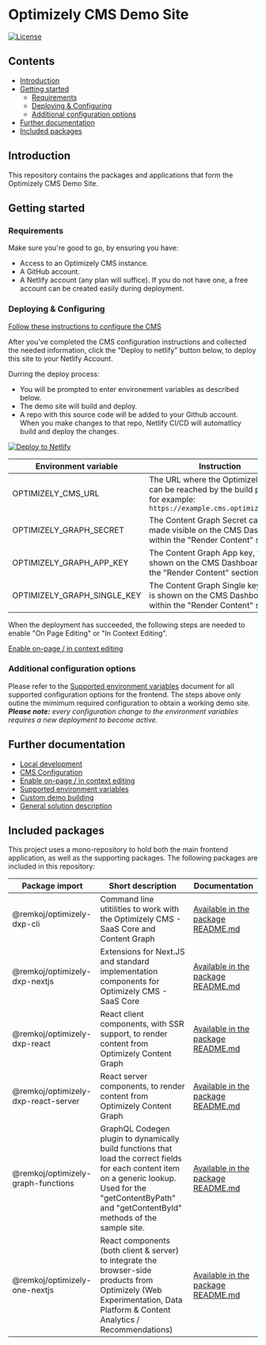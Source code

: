# Optimizely CMS Demo Site <!-- omit in toc -->

[![License](https://img.shields.io/badge/License-Apache_2.0-blue.svg)](./LICENSE)

## Contents <!-- omit in toc -->
- [Introduction](#introduction)
- [Getting started](#getting-started)
  - [Requirements](#requirements)
  - [Deploying \& Configuring](#deploying--configuring)
  - [Additional configuration options](#additional-configuration-options)
- [Further documentation](#further-documentation)
- [Included packages](#included-packages)


## Introduction
This repository contains the packages and applications that form the Optimizely CMS Demo Site.

## Getting started
### Requirements
Make sure you're good to go, by ensuring you have:
- Access to an Optimizely CMS instance.
- A GitHub account.
- A Netlify account (any plan will suffice). If you do not have one, a free account can be created easily during deployment. 

### Deploying & Configuring
[Follow these instructions to configure the CMS](docs/cms-config.md)

After you've completed the CMS configuration instructions and collected the needed information, click the "Deploy to netlify" button below, to deploy this site to your Netlify Account.

Durring the deploy process:
- You will be prompted to enter environement variables as described below.
- The demo site will build and deploy.
- A repo with this source code will be added to your Github account. When you make changes to that repo, Netlify CI/CD will automatlicy build and deploy the changes. 

[![Deploy to Netlify](https://www.netlify.com/img/deploy/button.svg)](https://app.netlify.com/start/deploy?repository=https://github.com/netlifyjoe/netlify-optimizely-demo)

| Environment variable | Instruction |
| - | - |
| OPTIMIZELY_CMS_URL | The URL where the Optimizely CMS can be reached by the build process; for example: `https://example.cms.optimizely.com/`
| OPTIMIZELY_GRAPH_SECRET | The Content Graph Secret can be made visible on the CMS Dashboard, within the "Render Content" section. |
| OPTIMIZELY_GRAPH_APP_KEY | The Content Graph App key, which is shown on the CMS Dashboard, within the "Render Content" section. |
| OPTIMIZELY_GRAPH_SINGLE_KEY | The Content Graph Single key	, which is shown on the CMS Dashboard, within the "Render Content" section. |

When the deployment has succeeded, the following steps are needed to enable "On Page Editing" or "In Context Editing".

[Enable on-page / in context editing](docs/editing.md)

### Additional configuration options

Please refer to the [Supported environment variables](docs/env-vars.md) document for all supported configuration options for the frontend. The steps above only outine the mimimum required configuration to obtain a working demo site. ***Please note:** every configuration change to the environment variables requires a new deployment to become active.*

## Further documentation
* [Local development](docs/dev-env.md)
* [CMS Configuration](docs/cms-config.md)
* [Enable on-page / in context editing](docs/editing.md)
* [Supported environment variables](docs/env-vars.md)
* [Custom demo building](docs/demo-building.md)
* [General solution description](docs/solution/index.md)

## Included packages
This project uses a mono-repository to hold both the main frontend application, as well as the supporting packages. The following packages are included in this repository:

| Package import | Short description | Documentation |
| - | - | - |
| @remkoj/optimizely-dxp-cli | Command line utitilities to work with the Optimizely CMS - SaaS Core and Content Graph | [Available in the package README.md](packages/remkoj/optimizely-dxp-cli/README.md)
| @remkoj/optimizely-dxp-nextjs | Extensions for Next.JS and standard implementation components for Optimizely CMS - SaaS Core  | [Available in the package README.md](packages/remkoj/optimizely-dxp-nextjs/README.md)
| @remkoj/optimizely-dxp-react | React client components, with SSR support, to render content from Optimizely Content Graph | [Available in the package README.md](packages/remkoj/optimizely-dxp-react/README.md)
| @remkoj/optimizely-dxp-react-server | React server components, to render content from Optimizely Content Graph | [Available in the package README.md](packages/remkoj/optimizely-dxp-react-server/README.md)
| @remkoj/optimizely-graph-functions | GraphQL Codegen plugin to dynamically build functions that load the correct fields for each content item on a generic lookup. Used for the "getContentByPath" and "getContentById" methods of the sample site. | [Available in the package README.md](packages/remkoj/optimizely-graph-functions/README.md)
| @remkoj/optimizely-one-nextjs | React components (both client & server) to integrate the browser-side products from Optimizely (Web Experimentation, Data Platform & Content Analytics / Recommendations) | [Available in the package README.md](packages/remkoj/optimizely-one-nextjs/README.md)
